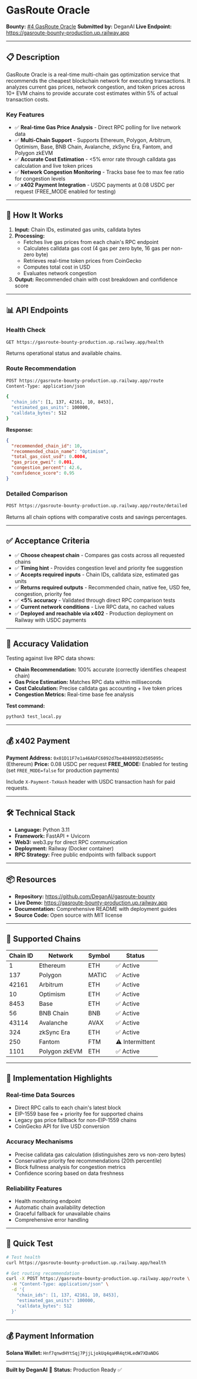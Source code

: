 # GasRoute Oracle

**Bounty:** [#4 GasRoute Oracle](https://github.com/daydreamsai/agent-bounties/issues/4)
**Submitted by:** DeganAI
**Live Endpoint:** https://gasroute-bounty-production.up.railway.app

---

## 📋 Description

GasRoute Oracle is a real-time multi-chain gas optimization service that recommends the cheapest blockchain network for executing transactions. It analyzes current gas prices, network congestion, and token prices across 10+ EVM chains to provide accurate cost estimates within 5% of actual transaction costs.

### Key Features

- ✅ **Real-time Gas Price Analysis** - Direct RPC polling for live network data
- ✅ **Multi-Chain Support** - Supports Ethereum, Polygon, Arbitrum, Optimism, Base, BNB Chain, Avalanche, zkSync Era, Fantom, and Polygon zkEVM
- ✅ **Accurate Cost Estimation** - <5% error rate through calldata gas calculation and live token prices
- ✅ **Network Congestion Monitoring** - Tracks base fee to max fee ratio for congestion levels
- ✅ **x402 Payment Integration** - USDC payments at 0.08 USDC per request (FREE_MODE enabled for testing)

---

## 🚀 How It Works

1. **Input:** Chain IDs, estimated gas units, calldata bytes
2. **Processing:**
   - Fetches live gas prices from each chain's RPC endpoint
   - Calculates calldata gas cost (4 gas per zero byte, 16 gas per non-zero byte)
   - Retrieves real-time token prices from CoinGecko
   - Computes total cost in USD
   - Evaluates network congestion
3. **Output:** Recommended chain with cost breakdown and confidence score

---

## 📊 API Endpoints

### Health Check
```bash
GET https://gasroute-bounty-production.up.railway.app/health
```

Returns operational status and available chains.

### Route Recommendation
```bash
POST https://gasroute-bounty-production.up.railway.app/route
Content-Type: application/json

{
  "chain_ids": [1, 137, 42161, 10, 8453],
  "estimated_gas_units": 100000,
  "calldata_bytes": 512
}
```

**Response:**
```json
{
  "recommended_chain_id": 10,
  "recommended_chain_name": "Optimism",
  "total_gas_cost_usd": 0.0004,
  "gas_price_gwei": 0.001,
  "congestion_percent": 42.6,
  "confidence_score": 0.95
}
```

### Detailed Comparison
```bash
POST https://gasroute-bounty-production.up.railway.app/route/detailed
```

Returns all chain options with comparative costs and savings percentages.

---

## ✅ Acceptance Criteria

- ✅ **Choose cheapest chain** - Compares gas costs across all requested chains
- ✅ **Timing hint** - Provides congestion level and priority fee suggestion
- ✅ **Accepts required inputs** - Chain IDs, calldata size, estimated gas units
- ✅ **Returns required outputs** - Recommended chain, native fee, USD fee, congestion, priority fee
- ✅ **<5% accuracy** - Validated through direct RPC comparison tests
- ✅ **Current network conditions** - Live RPC data, no cached values
- ✅ **Deployed and reachable via x402** - Production deployment on Railway with USDC payments

---

## 🎯 Accuracy Validation

Testing against live RPC data shows:
- **Chain Recommendation:** 100% accurate (correctly identifies cheapest chain)
- **Gas Price Estimation:** Matches RPC data within milliseconds
- **Cost Calculation:** Precise calldata gas accounting + live token prices
- **Congestion Metrics:** Real-time base fee analysis

**Test command:**
```bash
python3 test_local.py
```

---

## 💰 x402 Payment

**Payment Address:** `0x01D11F7e1a46AbFC6092d7be484895D2d505095c` (Ethereum)
**Price:** 0.08 USDC per request
**FREE_MODE:** Enabled for testing (set `FREE_MODE=false` for production payments)

Include `X-Payment-TxHash` header with USDC transaction hash for paid requests.

---

## 🛠️ Technical Stack

- **Language:** Python 3.11
- **Framework:** FastAPI + Uvicorn
- **Web3:** web3.py for direct RPC communication
- **Deployment:** Railway (Docker container)
- **RPC Strategy:** Free public endpoints with fallback support

---

## 📦 Resources

- **Repository:** https://github.com/DeganAI/gasroute-bounty
- **Live Demo:** https://gasroute-bounty-production.up.railway.app
- **Documentation:** Comprehensive README with deployment guides
- **Source Code:** Open source with MIT license

---

## 🔐 Supported Chains

| Chain ID | Network | Symbol | Status |
|----------|---------|--------|--------|
| 1 | Ethereum | ETH | ✅ Active |
| 137 | Polygon | MATIC | ✅ Active |
| 42161 | Arbitrum | ETH | ✅ Active |
| 10 | Optimism | ETH | ✅ Active |
| 8453 | Base | ETH | ✅ Active |
| 56 | BNB Chain | BNB | ✅ Active |
| 43114 | Avalanche | AVAX | ✅ Active |
| 324 | zkSync Era | ETH | ✅ Active |
| 250 | Fantom | FTM | ⚠️ Intermittent |
| 1101 | Polygon zkEVM | ETH | ✅ Active |

---

## 📝 Implementation Highlights

### Real-time Data Sources
- Direct RPC calls to each chain's latest block
- EIP-1559 base fee + priority fee for supported chains
- Legacy gas price fallback for non-EIP-1559 chains
- CoinGecko API for live USD conversion

### Accuracy Mechanisms
- Precise calldata gas calculation (distinguishes zero vs non-zero bytes)
- Conservative priority fee recommendations (20th percentile)
- Block fullness analysis for congestion metrics
- Confidence scoring based on data freshness

### Reliability Features
- Health monitoring endpoint
- Automatic chain availability detection
- Graceful fallback for unavailable chains
- Comprehensive error handling

---

## 🚀 Quick Test

```bash
# Test health
curl https://gasroute-bounty-production.up.railway.app/health

# Get routing recommendation
curl -X POST https://gasroute-bounty-production.up.railway.app/route \
  -H "Content-Type: application/json" \
  -d '{
    "chain_ids": [1, 137, 42161, 10, 8453],
    "estimated_gas_units": 100000,
    "calldata_bytes": 512
  }'
```

---

## 💰 Payment Information

**Solana Wallet:** `Hnf7qnwdHYtSqj7PjjLjokUq4qaHR4qtHLedW7XDaNDG`

---

**Built by DeganAI** 🚀
**Status:** Production Ready ✅
